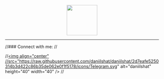 <div id="header" align="center">
<img src="https://media.giphy.com/media/M9gbBd9nbDrOTu1Mqx/giphy.gif" width="100"/><br/>
<hr/>
</div>

//### Connect with me:
//<p align="left">
//<a href="https://t.me/sukhoparov_v" target="blank"><img align="center" //src="https://raw.githubusercontent.com/daniilshat/daniilshat/2d7eafe5250314b3d422c86b35de062e0f1f5178/icons/Telegram.svg" alt="daniilshat" height="40" width="40" /></a>
//</p>
